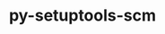 ---
title: "py-setuptools-scm"
layout: cache
categories: [package, v0.22.1]
meta: {"versions": ["8.0.4"], "compilers": ["apple-clang@=15.0.0", "cce@=15.0.1", "gcc@=10.2.1", "gcc@=11.1.0", "gcc@=11.4.0", "gcc@=7.3.1", "gcc@=7.5.0", "gcc@=9.4.0", "oneapi@=2024.0.0"], "oss": ["amzn2", "centos7", "rhel8", "ubuntu18.04", "ubuntu20.04", "ubuntu22.04", "ventura"], "platforms": ["darwin", "linux"], "targets": ["aarch64", "neoverse_n1", "neoverse_v1", "neoverse_v2", "ppc64le", "x86_64_v3", "zen4"], "stacks": ["aws-isc", "aws-isc-aarch64", "data-vis-sdk", "developer-tools", "developer-tools-manylinux2014", "e4s", "e4s-cray-rhel", "e4s-neoverse-v2", "e4s-neoverse_v1", "e4s-oneapi", "e4s-power", "e4s-rocm-external", "ml-darwin-aarch64-mps", "ml-linux-x86_64-cpu", "ml-linux-x86_64-cuda", "radiuss", "root"], "num_specs": 30, "num_specs_by_stack": {"ml-darwin-aarch64-mps": 2, "root": 30, "aws-isc-aarch64": 2, "aws-isc": 1, "e4s-cray-rhel": 1, "developer-tools-manylinux2014": 1, "radiuss": 3, "developer-tools": 1, "e4s-power": 3, "data-vis-sdk": 2, "e4s-neoverse_v1": 2, "e4s-neoverse-v2": 2, "e4s": 5, "ml-linux-x86_64-cpu": 3, "e4s-rocm-external": 1, "ml-linux-x86_64-cuda": 3, "e4s-oneapi": 2}}
spec_details: [{"hash": "5yuj464oz7qxdtfq5csb6ylpuh4iutie", "compiler": "apple-clang@=15.0.0", "versions": ["8.0.4"], "os": "ventura", "platform": "darwin", "target": "aarch64", "variants": ["build_system=python_pip", "+toml"], "stacks": ["ml-darwin-aarch64-mps", "root"], "size": "-", "tarball": "https://binaries.spack.io/v0.22.1/build_cache/darwin-ventura-aarch64/apple-clang-15.0.0/py-setuptools-scm-8.0.4/darwin-ventura-aarch64-apple-clang-15.0.0-py-setuptools-scm-8.0.4-5yuj464oz7qxdtfq5csb6ylpuh4iutie.spack"}, {"hash": "x627jfxeu7ihlbinbhohc7cyeqk34n3h", "compiler": "apple-clang@=15.0.0", "versions": ["8.0.4"], "os": "ventura", "platform": "darwin", "target": "aarch64", "variants": ["build_system=python_pip", "+toml"], "stacks": ["ml-darwin-aarch64-mps", "root"], "size": "-", "tarball": "https://binaries.spack.io/v0.22.1/build_cache/darwin-ventura-aarch64/apple-clang-15.0.0/py-setuptools-scm-8.0.4/darwin-ventura-aarch64-apple-clang-15.0.0-py-setuptools-scm-8.0.4-x627jfxeu7ihlbinbhohc7cyeqk34n3h.spack"}, {"hash": "wrr2z4nfa2zwx4nbthgrsb4vqbkiafto", "compiler": "gcc@=7.3.1", "versions": ["8.0.4"], "os": "amzn2", "platform": "linux", "target": "aarch64", "variants": ["build_system=python_pip", "+toml"], "stacks": ["aws-isc-aarch64", "root"], "size": "-", "tarball": "https://binaries.spack.io/v0.22.1/build_cache/linux-amzn2-aarch64/gcc-7.3.1/py-setuptools-scm-8.0.4/linux-amzn2-aarch64-gcc-7.3.1-py-setuptools-scm-8.0.4-wrr2z4nfa2zwx4nbthgrsb4vqbkiafto.spack"}, {"hash": "zwkzpcpqfy6ot5zazcjlscplgtta6djq", "compiler": "gcc@=7.3.1", "versions": ["8.0.4"], "os": "amzn2", "platform": "linux", "target": "neoverse_n1", "variants": ["build_system=python_pip", "+toml"], "stacks": ["aws-isc-aarch64", "root"], "size": "-", "tarball": "https://binaries.spack.io/v0.22.1/build_cache/linux-amzn2-neoverse_n1/gcc-7.3.1/py-setuptools-scm-8.0.4/linux-amzn2-neoverse_n1-gcc-7.3.1-py-setuptools-scm-8.0.4-zwkzpcpqfy6ot5zazcjlscplgtta6djq.spack"}, {"hash": "pkszuk3pcdh6cerzz5viqzhv7pri2hfx", "compiler": "gcc@=7.3.1", "versions": ["8.0.4"], "os": "amzn2", "platform": "linux", "target": "x86_64_v3", "variants": ["build_system=python_pip", "+toml"], "stacks": ["aws-isc", "root"], "size": "-", "tarball": "https://binaries.spack.io/v0.22.1/build_cache/linux-amzn2-x86_64_v3/gcc-7.3.1/py-setuptools-scm-8.0.4/linux-amzn2-x86_64_v3-gcc-7.3.1-py-setuptools-scm-8.0.4-pkszuk3pcdh6cerzz5viqzhv7pri2hfx.spack"}, {"hash": "2o4mss2irwzeq7bsph26mrsacchl34kd", "compiler": "cce@=15.0.1", "versions": ["8.0.4"], "os": "rhel8", "platform": "linux", "target": "zen4", "variants": ["build_system=python_pip", "+toml"], "stacks": ["e4s-cray-rhel", "root"], "size": "-", "tarball": "https://binaries.spack.io/v0.22.1/build_cache/linux-rhel8-zen4/cce-15.0.1/py-setuptools-scm-8.0.4/linux-rhel8-zen4-cce-15.0.1-py-setuptools-scm-8.0.4-2o4mss2irwzeq7bsph26mrsacchl34kd.spack"}, {"hash": "qvxymd7v24wgcf5rt2ffut4lntnj73zz", "compiler": "gcc@=10.2.1", "versions": ["8.0.4"], "os": "centos7", "platform": "linux", "target": "x86_64_v3", "variants": ["build_system=python_pip", "+toml"], "stacks": ["developer-tools-manylinux2014", "root"], "size": "-", "tarball": "https://binaries.spack.io/v0.22.1/build_cache/linux-centos7-x86_64_v3/gcc-10.2.1/py-setuptools-scm-8.0.4/linux-centos7-x86_64_v3-gcc-10.2.1-py-setuptools-scm-8.0.4-qvxymd7v24wgcf5rt2ffut4lntnj73zz.spack"}, {"hash": "g5yjvmtptgsmzacsftwhyzzhqffytpgf", "compiler": "gcc@=7.5.0", "versions": ["8.0.4"], "os": "ubuntu18.04", "platform": "linux", "target": "x86_64_v3", "variants": ["build_system=python_pip", "+toml"], "stacks": ["root", "radiuss"], "size": "-", "tarball": "https://binaries.spack.io/v0.22.1/build_cache/linux-ubuntu18.04-x86_64_v3/gcc-7.5.0/py-setuptools-scm-8.0.4/linux-ubuntu18.04-x86_64_v3-gcc-7.5.0-py-setuptools-scm-8.0.4-g5yjvmtptgsmzacsftwhyzzhqffytpgf.spack"}, {"hash": "ibqcp65ta2aioc2jeawoccvpkkj4jl6f", "compiler": "gcc@=7.5.0", "versions": ["8.0.4"], "os": "ubuntu18.04", "platform": "linux", "target": "x86_64_v3", "variants": ["build_system=python_pip", "+toml"], "stacks": ["root", "radiuss"], "size": "-", "tarball": "https://binaries.spack.io/v0.22.1/build_cache/linux-ubuntu18.04-x86_64_v3/gcc-7.5.0/py-setuptools-scm-8.0.4/linux-ubuntu18.04-x86_64_v3-gcc-7.5.0-py-setuptools-scm-8.0.4-ibqcp65ta2aioc2jeawoccvpkkj4jl6f.spack"}, {"hash": "jtmjjywsjuk47vcu6mzrjvvhshmsetih", "compiler": "gcc@=7.5.0", "versions": ["8.0.4"], "os": "ubuntu18.04", "platform": "linux", "target": "x86_64_v3", "variants": ["build_system=python_pip", "+toml"], "stacks": ["developer-tools", "root"], "size": "-", "tarball": "https://binaries.spack.io/v0.22.1/build_cache/linux-ubuntu18.04-x86_64_v3/gcc-7.5.0/py-setuptools-scm-8.0.4/linux-ubuntu18.04-x86_64_v3-gcc-7.5.0-py-setuptools-scm-8.0.4-jtmjjywsjuk47vcu6mzrjvvhshmsetih.spack"}, {"hash": "zk4wdthl7bda3sqnlu44qsc3754ieihj", "compiler": "gcc@=7.5.0", "versions": ["8.0.4"], "os": "ubuntu18.04", "platform": "linux", "target": "x86_64_v3", "variants": ["build_system=python_pip", "+toml"], "stacks": ["root", "radiuss"], "size": "-", "tarball": "https://binaries.spack.io/v0.22.1/build_cache/linux-ubuntu18.04-x86_64_v3/gcc-7.5.0/py-setuptools-scm-8.0.4/linux-ubuntu18.04-x86_64_v3-gcc-7.5.0-py-setuptools-scm-8.0.4-zk4wdthl7bda3sqnlu44qsc3754ieihj.spack"}, {"hash": "tflczgdlae7jvaswfmbzefg6wwfp3ccu", "compiler": "gcc@=9.4.0", "versions": ["8.0.4"], "os": "ubuntu20.04", "platform": "linux", "target": "ppc64le", "variants": ["build_system=python_pip", "+toml"], "stacks": ["e4s-power", "root"], "size": "-", "tarball": "https://binaries.spack.io/v0.22.1/build_cache/linux-ubuntu20.04-ppc64le/gcc-9.4.0/py-setuptools-scm-8.0.4/linux-ubuntu20.04-ppc64le-gcc-9.4.0-py-setuptools-scm-8.0.4-tflczgdlae7jvaswfmbzefg6wwfp3ccu.spack"}, {"hash": "574lxdryyrmwzuubeggy2t2q3kl2utny", "compiler": "gcc@=9.4.0", "versions": ["8.0.4"], "os": "ubuntu20.04", "platform": "linux", "target": "ppc64le", "variants": ["build_system=python_pip", "+toml"], "stacks": ["e4s-power", "root"], "size": "-", "tarball": "https://binaries.spack.io/v0.22.1/build_cache/linux-ubuntu20.04-ppc64le/gcc-9.4.0/py-setuptools-scm-8.0.4/linux-ubuntu20.04-ppc64le-gcc-9.4.0-py-setuptools-scm-8.0.4-574lxdryyrmwzuubeggy2t2q3kl2utny.spack"}, {"hash": "uyogpwx5dqejts4fcykuzzetezesjczn", "compiler": "gcc@=9.4.0", "versions": ["8.0.4"], "os": "ubuntu20.04", "platform": "linux", "target": "ppc64le", "variants": ["build_system=python_pip", "+toml"], "stacks": ["e4s-power", "root"], "size": "-", "tarball": "https://binaries.spack.io/v0.22.1/build_cache/linux-ubuntu20.04-ppc64le/gcc-9.4.0/py-setuptools-scm-8.0.4/linux-ubuntu20.04-ppc64le-gcc-9.4.0-py-setuptools-scm-8.0.4-uyogpwx5dqejts4fcykuzzetezesjczn.spack"}, {"hash": "anyrjalz57l5fmxk7asl2uijmx6ldc7m", "compiler": "gcc@=11.1.0", "versions": ["8.0.4"], "os": "ubuntu20.04", "platform": "linux", "target": "x86_64_v3", "variants": ["build_system=python_pip", "+toml"], "stacks": ["data-vis-sdk", "root"], "size": "-", "tarball": "https://binaries.spack.io/v0.22.1/build_cache/linux-ubuntu20.04-x86_64_v3/gcc-11.1.0/py-setuptools-scm-8.0.4/linux-ubuntu20.04-x86_64_v3-gcc-11.1.0-py-setuptools-scm-8.0.4-anyrjalz57l5fmxk7asl2uijmx6ldc7m.spack"}, {"hash": "qixghf4ovoh3bfxhb2kpj5rbi6fb3o7f", "compiler": "gcc@=11.1.0", "versions": ["8.0.4"], "os": "ubuntu20.04", "platform": "linux", "target": "x86_64_v3", "variants": ["build_system=python_pip", "+toml"], "stacks": ["data-vis-sdk", "root"], "size": "-", "tarball": "https://binaries.spack.io/v0.22.1/build_cache/linux-ubuntu20.04-x86_64_v3/gcc-11.1.0/py-setuptools-scm-8.0.4/linux-ubuntu20.04-x86_64_v3-gcc-11.1.0-py-setuptools-scm-8.0.4-qixghf4ovoh3bfxhb2kpj5rbi6fb3o7f.spack"}, {"hash": "6lttng62vbhswky2iaznhqo5jwklbmfl", "compiler": "gcc@=11.4.0", "versions": ["8.0.4"], "os": "ubuntu22.04", "platform": "linux", "target": "neoverse_v1", "variants": ["build_system=python_pip", "+toml"], "stacks": ["e4s-neoverse_v1", "root"], "size": "-", "tarball": "https://binaries.spack.io/v0.22.1/build_cache/linux-ubuntu22.04-neoverse_v1/gcc-11.4.0/py-setuptools-scm-8.0.4/linux-ubuntu22.04-neoverse_v1-gcc-11.4.0-py-setuptools-scm-8.0.4-6lttng62vbhswky2iaznhqo5jwklbmfl.spack"}, {"hash": "p5oq2jwxjxxjwyd7d22ung7cbipaldam", "compiler": "gcc@=11.4.0", "versions": ["8.0.4"], "os": "ubuntu22.04", "platform": "linux", "target": "neoverse_v1", "variants": ["build_system=python_pip", "+toml"], "stacks": ["e4s-neoverse_v1", "root"], "size": "-", "tarball": "https://binaries.spack.io/v0.22.1/build_cache/linux-ubuntu22.04-neoverse_v1/gcc-11.4.0/py-setuptools-scm-8.0.4/linux-ubuntu22.04-neoverse_v1-gcc-11.4.0-py-setuptools-scm-8.0.4-p5oq2jwxjxxjwyd7d22ung7cbipaldam.spack"}, {"hash": "sgpilzjyzo2ezp2ox46e7kncp64jiskc", "compiler": "gcc@=11.4.0", "versions": ["8.0.4"], "os": "ubuntu22.04", "platform": "linux", "target": "neoverse_v2", "variants": ["build_system=python_pip", "+toml"], "stacks": ["e4s-neoverse-v2", "root"], "size": "-", "tarball": "https://binaries.spack.io/v0.22.1/build_cache/linux-ubuntu22.04-neoverse_v2/gcc-11.4.0/py-setuptools-scm-8.0.4/linux-ubuntu22.04-neoverse_v2-gcc-11.4.0-py-setuptools-scm-8.0.4-sgpilzjyzo2ezp2ox46e7kncp64jiskc.spack"}, {"hash": "sboh7be3axdmox46kgfq3ajc4m5htafb", "compiler": "gcc@=11.4.0", "versions": ["8.0.4"], "os": "ubuntu22.04", "platform": "linux", "target": "neoverse_v2", "variants": ["build_system=python_pip", "+toml"], "stacks": ["e4s-neoverse-v2", "root"], "size": "-", "tarball": "https://binaries.spack.io/v0.22.1/build_cache/linux-ubuntu22.04-neoverse_v2/gcc-11.4.0/py-setuptools-scm-8.0.4/linux-ubuntu22.04-neoverse_v2-gcc-11.4.0-py-setuptools-scm-8.0.4-sboh7be3axdmox46kgfq3ajc4m5htafb.spack"}, {"hash": "acm4moaicxj6bmmn4gluqlqkidyclowk", "compiler": "gcc@=11.4.0", "versions": ["8.0.4"], "os": "ubuntu22.04", "platform": "linux", "target": "x86_64_v3", "variants": ["build_system=python_pip", "+toml"], "stacks": ["root", "e4s"], "size": "-", "tarball": "https://binaries.spack.io/v0.22.1/build_cache/linux-ubuntu22.04-x86_64_v3/gcc-11.4.0/py-setuptools-scm-8.0.4/linux-ubuntu22.04-x86_64_v3-gcc-11.4.0-py-setuptools-scm-8.0.4-acm4moaicxj6bmmn4gluqlqkidyclowk.spack"}, {"hash": "lm6fsmy7fdhmomxsiekyozd7dge5cwok", "compiler": "gcc@=11.4.0", "versions": ["8.0.4"], "os": "ubuntu22.04", "platform": "linux", "target": "x86_64_v3", "variants": ["build_system=python_pip", "+toml"], "stacks": ["ml-linux-x86_64-cpu", "e4s-rocm-external", "root", "ml-linux-x86_64-cuda"], "size": "-", "tarball": "https://binaries.spack.io/v0.22.1/build_cache/linux-ubuntu22.04-x86_64_v3/gcc-11.4.0/py-setuptools-scm-8.0.4/linux-ubuntu22.04-x86_64_v3-gcc-11.4.0-py-setuptools-scm-8.0.4-lm6fsmy7fdhmomxsiekyozd7dge5cwok.spack"}, {"hash": "nj355p4edxpxhnolldgmyeiuknok5xe7", "compiler": "gcc@=11.4.0", "versions": ["8.0.4"], "os": "ubuntu22.04", "platform": "linux", "target": "x86_64_v3", "variants": ["build_system=python_pip", "+toml"], "stacks": ["root", "e4s"], "size": "-", "tarball": "https://binaries.spack.io/v0.22.1/build_cache/linux-ubuntu22.04-x86_64_v3/gcc-11.4.0/py-setuptools-scm-8.0.4/linux-ubuntu22.04-x86_64_v3-gcc-11.4.0-py-setuptools-scm-8.0.4-nj355p4edxpxhnolldgmyeiuknok5xe7.spack"}, {"hash": "zaxdgicym3o5dgmz7fmskg7qmb2tmhqt", "compiler": "gcc@=11.4.0", "versions": ["8.0.4"], "os": "ubuntu22.04", "platform": "linux", "target": "x86_64_v3", "variants": ["build_system=python_pip", "+toml"], "stacks": ["root", "e4s"], "size": "-", "tarball": "https://binaries.spack.io/v0.22.1/build_cache/linux-ubuntu22.04-x86_64_v3/gcc-11.4.0/py-setuptools-scm-8.0.4/linux-ubuntu22.04-x86_64_v3-gcc-11.4.0-py-setuptools-scm-8.0.4-zaxdgicym3o5dgmz7fmskg7qmb2tmhqt.spack"}, {"hash": "z6lyj3ipwb7phzmuuzzfnmpjzquvcj66", "compiler": "gcc@=11.4.0", "versions": ["8.0.4"], "os": "ubuntu22.04", "platform": "linux", "target": "x86_64_v3", "variants": ["build_system=python_pip", "+toml"], "stacks": ["root", "e4s"], "size": "-", "tarball": "https://binaries.spack.io/v0.22.1/build_cache/linux-ubuntu22.04-x86_64_v3/gcc-11.4.0/py-setuptools-scm-8.0.4/linux-ubuntu22.04-x86_64_v3-gcc-11.4.0-py-setuptools-scm-8.0.4-z6lyj3ipwb7phzmuuzzfnmpjzquvcj66.spack"}, {"hash": "eldiwqqb3i7dbgzwkoezio57y422d2ht", "compiler": "gcc@=11.4.0", "versions": ["8.0.4"], "os": "ubuntu22.04", "platform": "linux", "target": "x86_64_v3", "variants": ["build_system=python_pip", "+toml"], "stacks": ["root", "e4s"], "size": "-", "tarball": "https://binaries.spack.io/v0.22.1/build_cache/linux-ubuntu22.04-x86_64_v3/gcc-11.4.0/py-setuptools-scm-8.0.4/linux-ubuntu22.04-x86_64_v3-gcc-11.4.0-py-setuptools-scm-8.0.4-eldiwqqb3i7dbgzwkoezio57y422d2ht.spack"}, {"hash": "vxrwgezwvofnuwx3rwovvr2xt7ba3xmg", "compiler": "gcc@=11.4.0", "versions": ["8.0.4"], "os": "ubuntu22.04", "platform": "linux", "target": "x86_64_v3", "variants": ["build_system=python_pip", "+toml"], "stacks": ["ml-linux-x86_64-cpu", "root", "ml-linux-x86_64-cuda"], "size": "-", "tarball": "https://binaries.spack.io/v0.22.1/build_cache/linux-ubuntu22.04-x86_64_v3/gcc-11.4.0/py-setuptools-scm-8.0.4/linux-ubuntu22.04-x86_64_v3-gcc-11.4.0-py-setuptools-scm-8.0.4-vxrwgezwvofnuwx3rwovvr2xt7ba3xmg.spack"}, {"hash": "3ntxgb7mvt56wsk27rkutw2kb7wq7jk6", "compiler": "gcc@=11.4.0", "versions": ["8.0.4"], "os": "ubuntu22.04", "platform": "linux", "target": "x86_64_v3", "variants": ["build_system=python_pip", "+toml"], "stacks": ["ml-linux-x86_64-cpu", "root", "ml-linux-x86_64-cuda"], "size": "-", "tarball": "https://binaries.spack.io/v0.22.1/build_cache/linux-ubuntu22.04-x86_64_v3/gcc-11.4.0/py-setuptools-scm-8.0.4/linux-ubuntu22.04-x86_64_v3-gcc-11.4.0-py-setuptools-scm-8.0.4-3ntxgb7mvt56wsk27rkutw2kb7wq7jk6.spack"}, {"hash": "ujwz6folqxflwthokvtp3ki6yfwcnzkc", "compiler": "oneapi@=2024.0.0", "versions": ["8.0.4"], "os": "ubuntu22.04", "platform": "linux", "target": "x86_64_v3", "variants": ["build_system=python_pip", "+toml"], "stacks": ["root", "e4s-oneapi"], "size": "-", "tarball": "https://binaries.spack.io/v0.22.1/build_cache/linux-ubuntu22.04-x86_64_v3/oneapi-2024.0.0/py-setuptools-scm-8.0.4/linux-ubuntu22.04-x86_64_v3-oneapi-2024.0.0-py-setuptools-scm-8.0.4-ujwz6folqxflwthokvtp3ki6yfwcnzkc.spack"}, {"hash": "tfd5qczvplgubskarusb2q2w45d422k7", "compiler": "oneapi@=2024.0.0", "versions": ["8.0.4"], "os": "ubuntu22.04", "platform": "linux", "target": "x86_64_v3", "variants": ["build_system=python_pip", "+toml"], "stacks": ["root", "e4s-oneapi"], "size": "-", "tarball": "https://binaries.spack.io/v0.22.1/build_cache/linux-ubuntu22.04-x86_64_v3/oneapi-2024.0.0/py-setuptools-scm-8.0.4/linux-ubuntu22.04-x86_64_v3-oneapi-2024.0.0-py-setuptools-scm-8.0.4-tfd5qczvplgubskarusb2q2w45d422k7.spack"}]
---